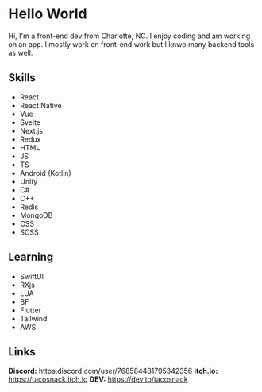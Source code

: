 # Hello World
Hi, I'm a front-end dev from Charlotte, NC.
I enjoy coding and am working on an app.
I mostly work on front-end work but I knwo many backend tools as well.
## Skills
- React
- React Native
- Vue
- Svelte
- Next.js
- Redux
- HTML
- JS
- TS
- Android (Kotlin)
- Unity
- C#
- C++
- Redis
- MongoDB
- CSS
- SCSS
## Learning
- SwiftUI
- RXjs
- LUA
- BF
- Flutter
- Tailwind
- AWS
## Links
**Discord:** https:discord.com/user/768584481795342356
**itch.io:** https://tacosnack.itch.io
**DEV:** https://dev.to/tacosnack
